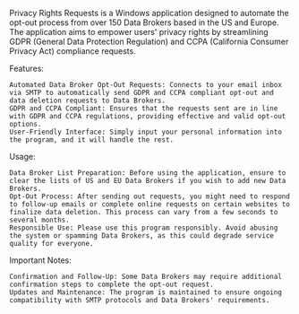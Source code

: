 Privacy Rights Requests is a Windows application designed to automate the opt-out process from over 150 Data Brokers based in the US and Europe. The application aims to empower users' privacy rights by streamlining GDPR (General Data Protection Regulation) and CCPA (California Consumer Privacy Act) compliance requests.

Features:

    Automated Data Broker Opt-Out Requests: Connects to your email inbox via SMTP to automatically send GDPR and CCPA compliant opt-out and data deletion requests to Data Brokers.
    GDPR and CCPA Compliant: Ensures that the requests sent are in line with GDPR and CCPA regulations, providing effective and valid opt-out options.
    User-Friendly Interface: Simply input your personal information into the program, and it will handle the rest.

Usage:

    Data Broker List Preparation: Before using the application, ensure to clear the lists of US and EU Data Brokers if you wish to add new Data Brokers.
    Opt-Out Process: After sending out requests, you might need to respond to follow-up emails or complete online requests on certain websites to finalize data deletion. This process can vary from a few seconds to several months.
    Responsible Use: Please use this program responsibly. Avoid abusing the system or spamming Data Brokers, as this could degrade service quality for everyone.

Important Notes:

    Confirmation and Follow-Up: Some Data Brokers may require additional confirmation steps to complete the opt-out request.
    Updates and Maintenance: The program is maintained to ensure ongoing compatibility with SMTP protocols and Data Brokers' requirements.
